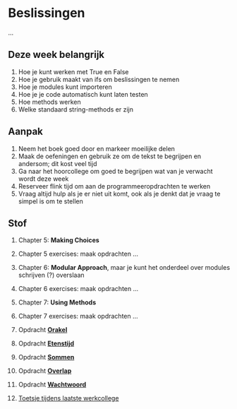 # Beslissingen

...

## Deze week belangrijk

1. Hoe je kunt werken met True en False
2. Hoe je gebruik maakt van ifs om beslissingen te nemen
3. Hoe je modules kunt importeren
4. Hoe je je code automatisch kunt laten testen
5. Hoe methods werken
6. Welke standaard string-methods er zijn

## Aanpak

1. Neem het boek goed door en markeer moeilijke delen
2. Maak de oefeningen en gebruik ze om de tekst te begrijpen en andersom; dit kost veel tijd
3. Ga naar het hoorcollege om goed te begrijpen wat van je verwacht wordt deze week
4. Reserveer flink tijd om aan de programmeeropdrachten te werken
5. Vraag altijd hulp als je er niet uit komt, ook als je denkt dat je vraag te simpel is om te stellen

## Stof

1. Chapter 5: **Making Choices**

2. Chapter 5 exercises: maak opdrachten ...

3. Chapter 6: **Modular Approach**, maar je kunt het onderdeel over modules schrijven (?) overslaan

4. Chapter 6 exercises: maak opdrachten ...

5. Chapter 7: **Using Methods**

6. Chapter 7 exercises: maak opdrachten ...

7. Opdracht [**Orakel**](/problems/week2/orakel)

8. Opdracht [**Etenstijd**](/problems/week2/etenstijd)

9. Opdracht [**Sommen**](/problems/week2/sommen)

10. Opdracht [**Overlap**](/problems/week2/overlap)

11. Opdracht [**Wachtwoord**](/problems/week2/wachtwoord)

12. [Toetsje tijdens laatste werkcollege](/toetsjes/week2)
